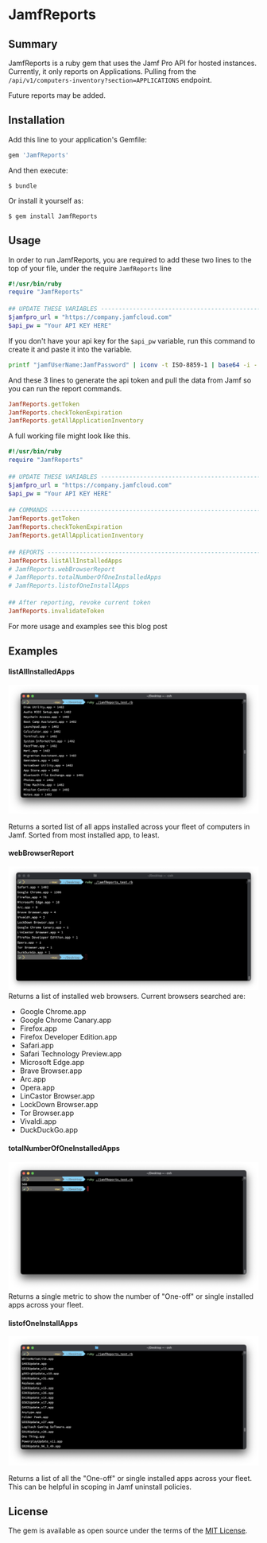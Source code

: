 # JamfReports

## Summary

JamfReports is a ruby gem that uses the Jamf Pro API for hosted instances. Currently, it only reports on Applications. Pulling from the `/api/v1/computers-inventory?section=APPLICATIONS` endpoint.

Future reports may be added.


## Installation

Add this line to your application's Gemfile:

```ruby
gem 'JamfReports'
```

And then execute:

    $ bundle

Or install it yourself as:

    $ gem install JamfReports

## Usage

In order to run JamfReports, you are required to add these two lines to the top of your file, under the require `JamfReports` line

```ruby
#!/usr/bin/ruby
require "JamfReports"

## UPDATE THESE VARIABLES ------------------------------------------------------
$jamfpro_url = "https://company.jamfcloud.com" 
$api_pw = "Your API KEY HERE"
```

 If you don't have your api key for the `$api_pw` variable, run this command to create it and paste it into the variable.

```bash
printf "jamfUserName:JamfPassword" | iconv -t ISO-8859-1 | base64 -i -
```



And these 3 lines to generate the api token and pull the data from Jamf so you can run the report commands.

```ruby
JamfReports.getToken
JamfReports.checkTokenExpiration
JamfReports.getAllApplicationInventory
```

A full working file might look like this.

```ruby
#!/usr/bin/ruby
require "JamfReports"

## UPDATE THESE VARIABLES ------------------------------------------------------
$jamfpro_url = "https://company.jamfcloud.com" 
$api_pw = "Your API KEY HERE"

## COMMANDS --------------------------------------------------------------------
JamfReports.getToken
JamfReports.checkTokenExpiration
JamfReports.getAllApplicationInventory

## REPORTS --------------------------------------------------------------------
JamfReports.listAllInstalledApps
# JamfReports.webBrowserReport
# JamfReports.totalNumberOfOneInstalledApps
# JamfReports.listofOneInstallApps

## After reporting, revoke current token
JamfReports.invalidateToken
```





For more usage and examples see this blog post

## Examples

#### listAllInstalledApps

![listAllInstalledApps](images/listAllInstalledApps.png)

Returns a sorted list of all apps installed across your fleet of computers in Jamf. Sorted from most installed app, to least.

#### webBrowserReport
![webBrowserReport](images/webBrowserReport.png)
Returns a list of installed web browsers. Current browsers searched are:
- Google Chrome.app
- Google Chrome Canary.app
- Firefox.app
- Firefox Developer Edition.app
- Safari.app
- Safari Technology Preview.app
- Microsoft Edge.app
- Brave Browser.app
- Arc.app
- Opera.app
- LinCastor Browser.app
- LockDown Browser.app
- Tor Browser.app
- Vivaldi.app
- DuckDuckGo.app

#### totalNumberOfOneInstalledApps
![totalNumberOfOneInstalledApps](images/totalNumberOfOneInstalledApps.png)
Returns a single metric to show the number of "One-off" or single installed apps across your fleet.

#### listofOneInstallApps
![listofOneInstallApps](images/listofOneInstallApps.png)

Returns a list of all the "One-off" or single installed apps across your fleet. This can be helpful in scoping in Jamf uninstall policies.



## License

The gem is available as open source under the terms of the [MIT License](https://opensource.org/licenses/MIT).
